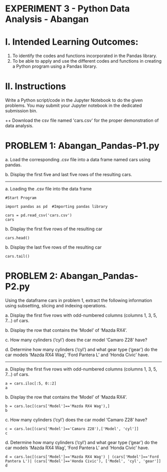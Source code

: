 # EXPERIMENT 3 - Python Data Analysis - Abangan

# I. Intended Learning Outcomes:
1. To identify the codes and functions incorporated in the Pandas library.
2. To be able to apply and use the different codes and functions in creating a Python program using a Pandas library.

# II. Instructions 
Write a Python script/code in the Jupyter Notebook to do the given problems. You may submit your Jupyter notebook in the dedicated submission bin.

++ Download the csv file named 'cars.csv' for the proper demonstration of data analysis.

# PROBLEM 1: Abangan_Pandas-P1.py
a. Load the corresponding .csv file into a data frame named cars using pandas.

b. Display the first five and last five rows of the resulting cars.
_________________________________________________________________________________________________________________________________________________________
a. Loading the .csv file into the data frame
```
#Start Program

import pandas as pd  #Importing pandas library

cars = pd.read_csv('cars.csv')
cars
```
b. Display the first five rows of the resulting car

```
cars.head()
```
b. Display the last five rows of the resulting car
```
cars.tail()
```

# PROBLEM 2: Abangan_Pandas-P2.py
Using the dataframe cars in problem 1, extract the following information using subsetting, slicing and
indexing operations.

a. Display the first five rows with odd-numbered columns (columns 1, 3, 5, 7...) of cars.

b. Display the row that contains the ‘Model’ of ‘Mazda RX4’.

c. How many cylinders (‘cyl’) does the car model ‘Camaro Z28’ have?

d. Determine how many cylinders (‘cyl’) and what gear type (‘gear’) do the car models ‘Mazda RX4
Wag’, ‘Ford Pantera L’ and ‘Honda Civic’ have.

_________________________________________________________________________________________________________________________

a. Display the first five rows with odd-numbered columns (columns 1, 3, 5, 7...) of cars.
```
a = cars.iloc[:5, 0::2]
a
```

b. Display the row that contains the ‘Model’ of ‘Mazda RX4’.
```
b = cars.loc[(cars['Model']=='Mazda RX4 Wag'),]
b
```

c. How many cylinders (‘cyl’) does the car model ‘Camaro Z28’ have?
```
c = cars.loc[(cars['Model']=='Camaro Z28'),['Model', 'cyl']]
c

```

d. Determine how many cylinders (‘cyl’) and what gear type (‘gear’) do the car models ‘Mazda RX4
Wag’, ‘Ford Pantera L’ and ‘Honda Civic’ have.

```
d = cars.loc[(cars['Model']=='Mazda RX4 Wag') | (cars['Model']=='Ford Pantera L')| (cars['Model']=='Honda Civic'), ['Model', 'cyl', 'gear']]
d
```
